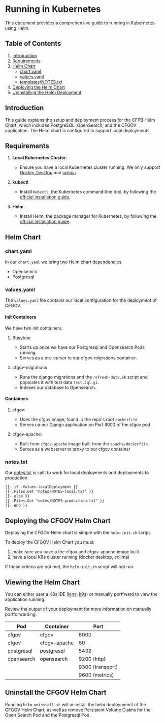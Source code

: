 # Running in Kubernetes

This document provides a comprehensive guide to running in Kubernetes using Helm.

## Table of Contents

1. [Introduction](#introduction)
2. [Requirements](#requirements)
3. [Helm Chart](#helm-chart)
   - [chart.yaml](#chartyaml)
   - [values.yaml](#valuesyaml)
   - [templates/NOTES.txt](#templatesnotestxt)
4. [Deploying the Helm Chart](#deploying-the-helm-chart)
5. [Uninstalling the Helm Deployment](#uninstalling-the-helm-deployment)

## Introduction

This guide explains the setup and deployment process for the CFPB Helm Chart, which includes PostgreSQL, OpenSearch, and the CFGOV application. The Helm chart is configured to support local deployments.

## Requirements

1. **Local Kubernetes Cluster**:
   - Ensure you have a local Kubernetes cluster running. We only support [Docker Desktop](https://www.docker.com/products/docker-desktop) and [colima](https://github.com/abiosoft/colima).

2. **kubectl**:
   - Install `kubectl`, the Kubernetes command-line tool, by following the [official installation guide](https://kubernetes.io/docs/tasks/tools/install-kubectl/).

3. **Helm**:
   - Install Helm, the package manager for Kubernetes, by following the [official installation guide](https://helm.sh/docs/intro/install/).

## Helm Chart

### chart.yaml

In our `chart.yaml` we bring two Helm chart dependencies:

- Opensearch
- Postgresql

### values.yaml

The `values.yaml` file contains our local configuration for the deployment of CFGOV.

#### Init Containers

We have two init containers:

1. Busybox:
   - Starts up once we have our Postgresql and Opensearch Pods running.
   - Serves as a pre-cursor to our cfgov-migrations container.

2. cfgov-migrations
   - Runs the django migrations and the `refresh-data.sh` script and populates it with test data `test.sql.gz`.
   - Indexes our database to Opensearch.

#### Containers

1. cfgov:
   - Uses the cfgov image, found in the repo's root `dockerfile`
   - Serves up our Django application on Port 8000 of the cfgov pod

2. cfgov-apache:
   - Built from `cfgov-apache` image built from the `apache/dockerfile`
   - Serves as a webserver to proxy to our cfgov container

### notes.txt

Our [notes.txt](https://helm.sh/docs/chart_template_guide/notes_files/) is split to work for local deployments and deployments to production.

```txt
{{- if .Values.localDeployment }}
{{ .Files.Get "notes/NOTES-local.txt" }}
{{- else }}
{{ .Files.Get "notes/NOTES-production.txt" }}
{{- end }}
```

## Deploying the CFGOV Helm Chart

Deploying the CFGOV Helm chart is simple with the `helm-init.sh` script.

To deploy the CFGOV Helm Chart you must:

1. make sure you have a the cfgov and cfgov-apache image built
2. have a local K8s cluster running (docker desktop, colima)

If these criteria are not met, the `helm-init.sh` script will not run.

## Viewing the Helm Chart

You can either user a K8s IDE ([lens](https://k8slens.dev/), [k9s](https://k9scli.io)) or manually portfward to view the application running.

Review the output of your deployment for more information on manually portforwarding.

| Pod        | Container    | Port             |
| ---------- | ------------ | ---------------- |
| cfgov      | cfgov        | 8000             |
| cfgov      | cfogv-apache | 80               |
| postgresql | postgresql   | 5432             |
| opensearch | opensearch   | 9200 (http)      |
|            |              | 9300 (transport) |
|            |              | 9600 (metrics)   |

## Uninstall the CFGOV Helm Chart

Running `helm-uninstall.sh` will uninstall the helm deploymennt of the CFGOV Helm Chart, as well as remove Persistent Volume Claims for the Open Search Pod and the Postgresql Pod.
